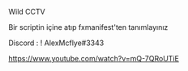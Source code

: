 Wild CCTV

Bir scriptin içine atıp fxmanifest'ten tanımlayınız 

Discord : ! AlexMcflye#3343

https://www.youtube.com/watch?v=mQ-7QRoUTiE
